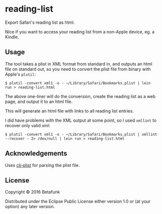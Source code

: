 # reading-list

Export Safari's reading list as html.

Nice if you want to access your reading list from a non-Apple device, eg. a Kindle.

## Usage

The tool takes a plist in XML format from standard in, and outputs an html file on standard out,
so you need to convert the plist file from binary with Apple's `plutil`:

```
$ plutil -convert xml1 -o - ~/Library/Safari/Bookmarks.plist | lein run > reading-list.html
```

The above one-liner will do the conversion, create the reading list as a web page, and output it to an html file.

This will generate an html file with links to all reading list entries.

I did have problems with the XML output at some point, so I used `xmllint` to recover only valid xml:

```
$ plutil -convert xml1 -o - ~/Library/Safari/Bookmarks.plist | xmllint --recover - 2> /dev/null | lein run > reading-list.html
```

## Acknowledgements

Uses [clj-plist](https://github.com/bdesham/clj-plist) for parsing the plist file.

## License

Copyright © 2016 Betafunk

Distributed under the Eclipse Public License either version 1.0 or (at
your option) any later version.
